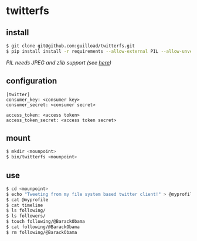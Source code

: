 # twitterfs

## install

```sh
$ git clone git@github.com:guilload/twitterfs.git
$ pip install install -r requirements --allow-external PIL --allow-unverified PIL
```

*PIL needs JPEG and zlib support (see [here](http://jj.isgeek.net/2011/09/install-pil-with-jpeg-support-on-ubuntu-oneiric-64bits/))*

## configuration

```
[twitter]
consumer_key: <consumer key>
consumer_secret: <consumer secret>

access_token: <access token>
access_token_secret: <access token secret>
```

## mount
```sh
$ mkdir <mounpoint>
$ bin/twitterfs <mounpoint>
```

## use
```sh
$ cd <mounpoint>
$ echo "Tweeting from my file system based twitter client!" > @myprofile
$ cat @myprofile
$ cat timeline
$ ls following/
$ ls followers/
$ touch following/@BarackObama
$ cat following/@BarackObama
$ rm following/@BarackObama
```
